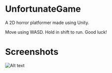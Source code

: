 # UnfortunateGame
A 2D horror platformer made using Unity. 

Move using WASD. Hold in shift to run. Good luck! 

# Screenshots

![Alt text](/Screenshots/screenshot1.png "Optional title")
